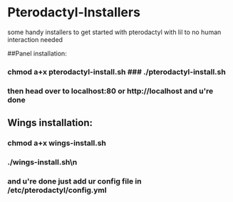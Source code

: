 # Pterodactyl-Installers
some handy installers to get started with pterodactyl with lil to no human interaction needed

##Panel installation:
###  chmod a+x pterodactyl-install.sh  ### ./pterodactyl-install.sh
###   then head over to localhost:80 or http://localhost and u're done
## Wings installation:
###   chmod a+x wings-install.sh
###   ./wings-install.sh\n
###   and u're done just add ur config file in /etc/pterodactyl/config.yml
